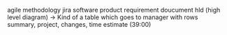 agile methodology
jira software
product requirement doucument
hld (high level diagram) -> Kind of a table which goes to manager with rows summary, project, changes, time estimate (39:00)




